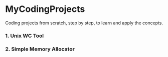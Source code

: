# MyCodingProjects
Coding projects from scratch, step by step, to learn and apply the concepts.

### 1. Unix WC Tool
### 2. Simple Memory Allocator
